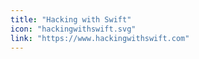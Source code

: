 ```yaml
---
title: "Hacking with Swift"
icon: "hackingwithswift.svg"
link: "https://www.hackingwithswift.com"
---
```

